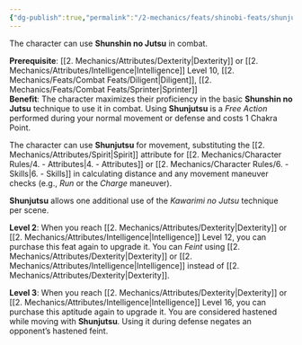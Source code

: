```yaml
---
{"dg-publish":true,"permalink":"/2-mechanics/feats/shinobi-feats/shunjutsu/","noteIcon":""}
---
```


The character can use **Shunshin no Jutsu** in combat.

**Prerequisite**: [[2. Mechanics/Attributes/Dexterity\|Dexterity]] or [[2. Mechanics/Attributes/Intelligence\|Intelligence]] Level 10, [[2. Mechanics/Feats/Combat Feats/Diligent\|Diligent]], [[2. Mechanics/Feats/Combat Feats/Sprinter\|Sprinter]]  
**Benefit**: The character maximizes their proficiency in the basic **Shunshin no Jutsu** technique to use it in combat. Using **Shunjutsu** is a *Free Action* performed during your normal movement or defense and costs 1 Chakra Point.

The character can use **Shunjutsu** for movement, substituting the [[2. Mechanics/Attributes/Spirit\|Spirit]] attribute for [[2. Mechanics/Character Rules/4. - Attributes\|4. - Attributes]] or [[2. Mechanics/Character Rules/6. - Skills\|6. - Skills]] in calculating distance and any movement maneuver checks (e.g., *Run* or the *Charge* maneuver).

**Shunjutsu** allows one additional use of the *Kawarimi no Jutsu* technique per scene.

**Level 2**: When you reach [[2. Mechanics/Attributes/Dexterity\|Dexterity]] or [[2. Mechanics/Attributes/Intelligence\|Intelligence]] Level 12, you can purchase this feat again to upgrade it. You can *Feint* using [[2. Mechanics/Attributes/Dexterity\|Dexterity]] or [[2. Mechanics/Attributes/Intelligence\|Intelligence]] instead of [[2. Mechanics/Attributes/Dexterity\|Dexterity]].

**Level 3**: When you reach [[2. Mechanics/Attributes/Dexterity\|Dexterity]] or [[2. Mechanics/Attributes/Intelligence\|Intelligence]] Level 16, you can purchase this aptitude again to upgrade it. You are considered hastened while moving with **Shunjutsu**. Using it during defense negates an opponent’s hastened feint.